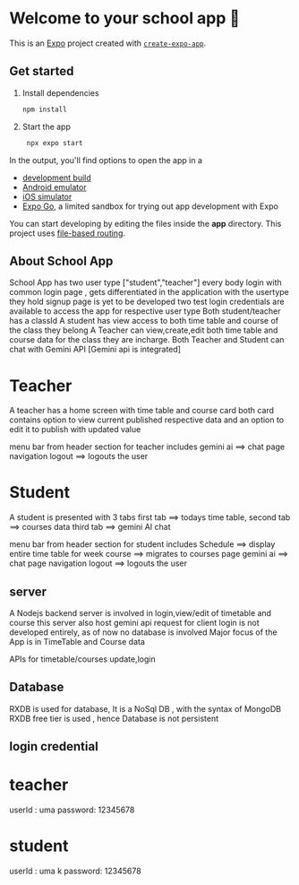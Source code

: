 # Welcome to your school app 👋

This is an [Expo](https://expo.dev) project created with [`create-expo-app`](https://www.npmjs.com/package/create-expo-app).

## Get started

1. Install dependencies

   ```bash
   npm install
   ```

2. Start the app

   ```bash
    npx expo start
   ```

In the output, you'll find options to open the app in a

- [development build](https://docs.expo.dev/develop/development-builds/introduction/)
- [Android emulator](https://docs.expo.dev/workflow/android-studio-emulator/)
- [iOS simulator](https://docs.expo.dev/workflow/ios-simulator/)
- [Expo Go](https://expo.dev/go), a limited sandbox for trying out app development with Expo

You can start developing by editing the files inside the **app** directory. This project uses [file-based routing](https://docs.expo.dev/router/introduction).

<!-- -------------------------------------------------------------- -->

## About School App

School App has two user type ["student","teacher"]
every body login with common login page , gets differentiated in the application with the usertype they hold
signup page is yet to be developed
two test login credentials are available to access the app for respective user type
Both student/teacher has a classId
A student has view access to both time table and course of the class they belong
A Teacher can view,create,edit both time table and course data for the class they are incharge.
Both Teacher and Student can chat with Gemini API [Gemini api is integrated]

# Teacher

A teacher has a home screen with time table and course card
both card contains option to view current published respective data and an option to edit it to publish with updated value

menu bar from header section for teacher includes
gemini ai ==> chat page navigation
logout ==> logouts the user

# Student

A student is presented with 3 tabs
first tab ==> todays time table,
second tab ==> courses data
third tab ==> gemini AI chat

menu bar from header section for student includes
Schedule ==> display entire time table for week
course ==> migrates to courses page
gemini ai ==> chat page navigation
logout ==> logouts the user

## server

A Nodejs backend server is involved in login,view/edit of timetable and course
this server also host gemini api request for client
login is not developed entirely, as of now no database is involved
Major focus of the App is in TimeTable and Course data

APIs for timetable/courses update,login

## Database

RXDB is used for database,
It is a NoSql DB , with the syntax of MongoDB
RXDB free tier is used , hence Database is not persistent

## login credential

# teacher

userId : uma
password: 12345678

# student

userId : uma k
password: 12345678
